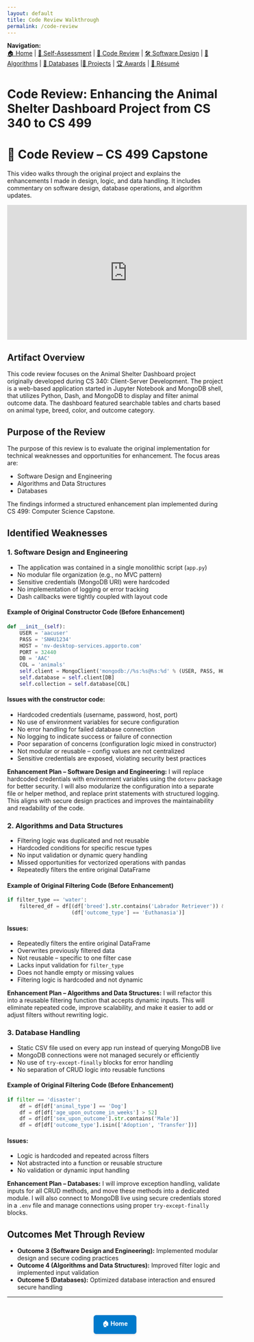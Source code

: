 ```yaml
---
layout: default
title: Code Review Walkthrough
permalink: /code-review
---
```

**Navigation:**  
[🏠 Home](index.md) | [📝 Self-Assessment](self-assessment.md) | [🎥 Code Review](code-review.md) | [🛠️ Software Design](artifact-software.md) | [🧠 Algorithms](artifact-algorithms.md) | [💾 Databases](artifact-databases.md) |[📂 Projects](projects.md)  | [🏆 Awards](awards.md) | [📄 Résumé](resume.md)


# Code Review: Enhancing the Animal Shelter Dashboard Project from CS 340 to CS 499
# 🎥 Code Review – CS 499 Capstone
<p>
  This video walks through the original project and explains the enhancements I made in design, logic, and data handling. It includes commentary on software design, database operations, and algorithm updates.
</p>

<iframe width="560" height="315" src="https://www.youtube.com/embed/DXgBW47WSRQ" title="Capstone Code Review Walkthrough" frameborder="0" allowfullscreen></iframe>


## Artifact Overview

This code review focuses on the Animal Shelter Dashboard project originally developed during CS 340: Client-Server Development.
The project is a web-based application started in Jupyter Notebook and MongoDB shell, that utilizes Python, Dash, and MongoDB
to display and filter animal outcome data. The dashboard featured searchable tables and charts based on animal type, breed, color,
 and outcome category.

## Purpose of the Review

The purpose of this review is to evaluate the original implementation for technical weaknesses and opportunities for enhancement.
The focus areas are:

- Software Design and Engineering
- Algorithms and Data Structures
- Databases

The findings informed a structured enhancement plan implemented during CS 499: Computer Science Capstone.

## Identified Weaknesses

### 1. Software Design and Engineering

* The application was contained in a single monolithic script (`app.py`)
* No modular file organization (e.g., no MVC pattern)
* Sensitive credentials (MongoDB URI) were hardcoded
* No implementation of logging or error tracking
* Dash callbacks were tightly coupled with layout code

#### Example of Original Constructor Code (Before Enhancement)

```python
def __init__(self):
    USER = 'aacuser'
    PASS = 'SNHU1234'
    HOST = 'nv-desktop-services.apporto.com'
    PORT = 32440
    DB = 'AAC'
    COL = 'animals'
    self.client = MongoClient('mongodb://%s:%s@%s:%d' % (USER, PASS, HOST, PORT))
    self.database = self.client[DB]
    self.collection = self.database[COL]
```

#### Issues with the constructor code:

* Hardcoded credentials (username, password, host, port)
* No use of environment variables for secure configuration
* No error handling for failed database connection
* No logging to indicate success or failure of connection
* Poor separation of concerns (configuration logic mixed in constructor)
* Not modular or reusable – config values are not centralized
* Sensitive credentials are exposed, violating security best practices

**Enhancement Plan – Software Design and Engineering:** I will replace hardcoded credentials with environment variables using
the `dotenv` package for better security. I will also modularize the configuration into a separate file or helper method, and
replace print statements with structured logging. This aligns with secure design practices and improves the maintainability and
readability of the code.

### 2. Algorithms and Data Structures

* Filtering logic was duplicated and not reusable
* Hardcoded conditions for specific rescue types
* No input validation or dynamic query handling
* Missed opportunities for vectorized operations with pandas
* Repeatedly filters the entire original DataFrame

#### Example of Original Filtering Code (Before Enhancement)

```python
if filter_type == 'water':
    filtered_df = df[(df['breed'].str.contains('Labrador Retriever')) &
                     (df['outcome_type'] == 'Euthanasia')]
```

#### Issues:

* Repeatedly filters the entire original DataFrame
* Overwrites previously filtered data
* Not reusable – specific to one filter case
* Lacks input validation for `filter_type`
* Does not handle empty or missing values
* Filtering logic is hardcoded and not dynamic

**Enhancement Plan – Algorithms and Data Structures:** I will refactor this into a reusable filtering function that accepts
dynamic inputs. This will eliminate repeated code, improve scalability, and make it easier to add or adjust filters without
rewriting logic.

### 3. Database Handling

* Static CSV file used on every app run instead of querying MongoDB live
* MongoDB connections were not managed securely or efficiently
* No use of `try-except-finally` blocks for error handling
* No separation of CRUD logic into reusable functions

#### Example of Original Filtering Code (Before Enhancement)

```python
if filter == 'disaster':
    df = df[df['animal_type'] == 'Dog']
    df = df[df['age_upon_outcome_in_weeks'] > 52]
    df = df[df['sex_upon_outcome'].str.contains('Male')]
    df = df[df['outcome_type'].isin(['Adoption', 'Transfer'])]
```

#### Issues:

* Logic is hardcoded and repeated across filters
* Not abstracted into a function or reusable structure
* No validation or dynamic input handling

**Enhancement Plan – Databases:** I will improve exception handling, validate inputs for all CRUD methods, and move these methods
into a dedicated module. I will also connect to MongoDB live using secure credentials stored in a `.env` file and manage connections
using proper `try-except-finally` blocks.

## Outcomes Met Through Review

* **Outcome 3 (Software Design and Engineering):** Implemented modular design and secure coding practices
* **Outcome 4 (Algorithms and Data Structures):** Improved filter logic and implemented input validation
* **Outcome 5 (Databases):** Optimized database interaction and ensured secure handling


---
<div style="text-align: center; margin-top: 3em;">
  <a href="index.md" style="
    display: inline-block;
    padding: 10px 20px;
    background-color: #007acc;
    color: white;
    border-radius: 6px;
    text-decoration: none;
    font-weight: bold;
    box-shadow: 0 2px 4px rgba(0,0,0,0.1);
  ">🏠 Home</a>
</div>
